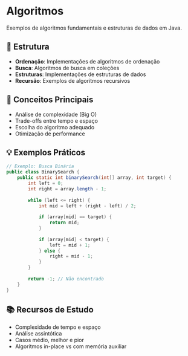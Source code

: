 # Algoritmos

Exemplos de algoritmos fundamentais e estruturas de dados em Java.

## 📂 Estrutura

- **Ordenação**: Implementações de algoritmos de ordenação
- **Busca**: Algoritmos de busca em coleções
- **Estruturas**: Implementações de estruturas de dados
- **Recursão**: Exemplos de algoritmos recursivos

## 🎯 Conceitos Principais

- Análise de complexidade (Big O)
- Trade-offs entre tempo e espaço
- Escolha do algoritmo adequado
- Otimização de performance

## 💡 Exemplos Práticos

```java
// Exemplo: Busca Binária
public class BinarySearch {
    public static int binarySearch(int[] array, int target) {
        int left = 0;
        int right = array.length - 1;
        
        while (left <= right) {
            int mid = left + (right - left) / 2;
            
            if (array[mid] == target) {
                return mid;
            }
            
            if (array[mid] < target) {
                left = mid + 1;
            } else {
                right = mid - 1;
            }
        }
        
        return -1; // Não encontrado
    }
}
```

## 📚 Recursos de Estudo

- Complexidade de tempo e espaço
- Análise assintótica
- Casos médio, melhor e pior
- Algoritmos in-place vs com memória auxiliar

